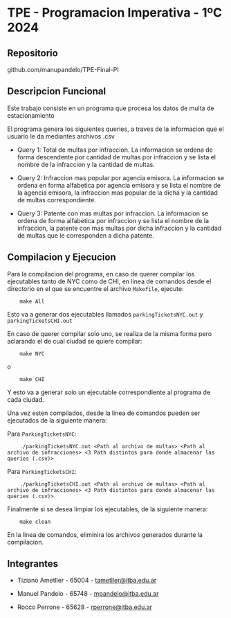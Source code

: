# TPE - Programacion Imperativa - 1ºC 2024

## Repositorio

github.com/manupandelo/TPE-Final-PI

## Descripcion Funcional

Este trabajo consiste en un programa que procesa los datos de multa de estacionamiento

El programa genera los siguientes queries, a traves de la informacion que el usuario le da mediantes archivos .csv

- Query 1: Total de multas por infraccion. La informacion se ordena de forma descendente por cantidad de multas por infraccion y se lista el nombre de la infraccion y la cantidad de multas.

- Query 2: Infraccion mas popular por agencia emisora. La informacion se ordena en forma alfabetica por agencia emisora y se lista el nombre de la agencia emisora, la infraccion mas popular de la dicha y la cantidad de multas correspondiente.

- Query 3: Patente con mas multas por infraccion. La informacion se ordena de forma alfabetica por infraccion y se lista el nombre de la infraccion, la patente con mas multas por dicha infraccion y la cantidad de multas que le corresponden a dicha patente.

## Compilacion y Ejecucion

Para la compilacion del programa, en caso de querer compilar los ejecutables tanto de NYC como de CHI, en linea de comandos desde el directorio en el que se encuentre el archivo `Makefile`, ejecute: 

```
    make All
```
Esto va a generar dos ejecutables llamados `parkingTicketsNYC.out` y `parkingTicketsCHI.out`

En caso de querer compilar solo uno, se realiza de la misma forma pero aclarando el de cual ciudad se quiere compilar:

```
    make NYC
```
o

```
    make CHI
```

Y esto va a generar solo un ejecutable correspondiente al programa de cada ciudad.

Una vez esten compilados, desde la linea de comandos pueden ser ejecutados de la siguiente manera:

Para `ParkingTicketsNYC`:

```
    ./parkingTicketsNYC.out <Path al archivo de multas> <Path al archivo de infracciones> <3 Path distintos para donde almacenar las queries (.csv)>
```

Para `ParkingTicketsCHI`:

```
    ./parkingTicketsCHI.out <Path al archivo de multas> <Path al archivo de infracciones> <3 Path distintos para donde almacenar las queries (.csv)>
```

Finalmente si se desea limpiar los ejecutables, de la siguiente manera:

```
    make clean
```

En la linea de comandos, eliminira los archivos generados durante la compilacion.

## Integrantes 

- Tiziano Ametller - 65004 - tametller@itba.edu.ar

- Manuel Pandelo - 65748 - mpandelo@itba.edu.ar

- Rocco Perrone - 65628 - rperrone@itba.edu.ar
